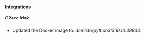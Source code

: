#### Integrations
##### C2sec irisk
- Updated the Docker image to: *demisto/python3:3.10.10.49934*.
